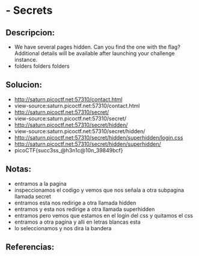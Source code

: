 #  - Secrets

## Descripcion:
* We have several pages hidden. Can you find the one with the flag?
Additional details will be available after launching your challenge instance.
* folders folders folders

## Solucion:
* http://saturn.picoctf.net:57310/contact.html
* view-source:saturn.picoctf.net:57310/contact.html
* http://saturn.picoctf.net:57310/secret/
* view-source:saturn.picoctf.net:57310/secret/
* http://saturn.picoctf.net:57310/secret/hidden/
* view-source:saturn.picoctf.net:57310/secret/hidden/
* http://saturn.picoctf.net:57310/secret/hidden/superhidden/login.css
* http://saturn.picoctf.net:57310/secret/hidden/superhidden/
* picoCTF{succ3ss_@h3n1c@10n_39849bcf}

## Notas:
* entramos a la pagina
* inspeccionamos el codigo y vemos que nos señala a otra subpagina llamada secret
* entramos esta nos redirige a otra llamada hidden 
* entramos y esta nos redirige a otra llamada superhidden
* entramos pero vemos que estamos en el login del css y quitamos el css
* entramos a otra pagina y alli en letras blancas esta
* lo seleccionamos y nos dira la bandera

## Referencias: